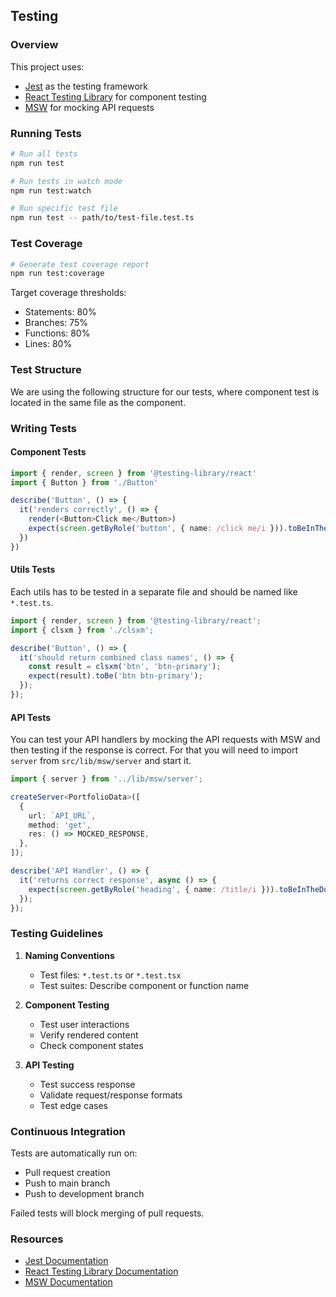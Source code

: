 ## Testing

### Overview

This project uses:

- [Jest](https://jestjs.io/) as the testing framework
- [React Testing Library](https://testing-library.com/docs/react-testing-library/intro/) for component testing
- [MSW](https://mswjs.io/docs/) for mocking API requests

### Running Tests

```bash
# Run all tests
npm run test

# Run tests in watch mode
npm run test:watch

# Run specific test file
npm run test -- path/to/test-file.test.ts
```

### Test Coverage

```bash
# Generate test coverage report
npm run test:coverage
```

Target coverage thresholds:

- Statements: 80%
- Branches: 75%
- Functions: 80%
- Lines: 80%

### Test Structure

We are using the following structure for our tests, where component test is located in the same file as the component.

### Writing Tests

#### Component Tests

```typescript
import { render, screen } from '@testing-library/react'
import { Button } from './Button'

describe('Button', () => {
  it('renders correctly', () => {
    render(<Button>Click me</Button>)
    expect(screen.getByRole('button', { name: /click me/i })).toBeInTheDocument()
  })
})
```

#### Utils Tests

Each utils has to be tested in a separate file and should be named like `*.test.ts`.

```typescript
import { render, screen } from '@testing-library/react';
import { clsxm } from './clsxm';

describe('Button', () => {
  it('should return combined class names', () => {
    const result = clsxm('btn', 'btn-primary');
    expect(result).toBe('btn btn-primary');
  });
});
```

#### API Tests

You can test your API handlers by mocking the API requests with MSW and then testing if the response is correct.
For that you will need to import `server` from `src/lib/msw/server` and start it.

```typescript
import { server } from '../lib/msw/server';

createServer<PortfolioData>([
  {
    url: `API_URL`,
    method: 'get',
    res: () => MOCKED_RESPONSE,
  },
]);

describe('API Handler', () => {
  it('returns correct response', async () => {
    expect(screen.getByRole('heading', { name: /title/i })).toBeInTheDocument();
  });
});
```

### Testing Guidelines

1. **Naming Conventions**

   - Test files: `*.test.ts` or `*.test.tsx`
   - Test suites: Describe component or function name

2. **Component Testing**

   - Test user interactions
   - Verify rendered content
   - Check component states

3. **API Testing**

   - Test success response
   - Validate request/response formats
   - Test edge cases

### Continuous Integration

Tests are automatically run on:

- Pull request creation
- Push to main branch
- Push to development branch

Failed tests will block merging of pull requests.

### Resources

- [Jest Documentation](https://jestjs.io/docs/getting-started)
- [React Testing Library Documentation](https://testing-library.com/docs/react-testing-library/intro/)
- [MSW Documentation](https://mswjs.io/docs/)
